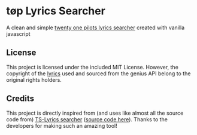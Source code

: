 # tøp Lyrics Searcher
A clean and simple [twenty one pilots lyrics searcher](https://toplyrics.netlify.app) created with vanilla javascript

## License
This project is licensed under the included MIT License. However, the copyright of the [lyrics](https://github.com/MargauxThw/TS-lyrics) used and sourced from the genius API belong to the original rights holders.

## Credits
This project is directly inspired from (and uses like almost all the source code from) [TS-Lyrics searcher](https://ts-lyrics.netlify.app) ([source code here](https://github.com/MargauxThw/TS-lyrics-searcher)). Thanks to the developers for making such an amazing tool!

